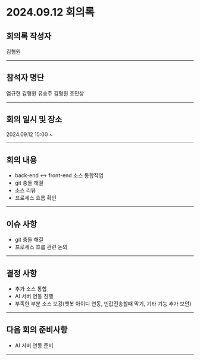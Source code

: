 # 2024.09.12 회의록
## 회의록 작성자
김형원
***
## 참석자 명단
염규현
김형원
유승주
김형원
조민상
***
## 회의 일시 및 장소
2024.09.12 15:00 ~


***
## 회의 내용
- back-end <-> front-end 소스 통합작업
- git 충돌 해결
- 소스 리뷰
- 프로세스 흐름 확인

***
## 이슈 사항
- git 충돌 해결
- 프로세스 흐름 관련 논의


***
## 결정 사항
- 추가 소스 통합
- AI 서버 연동 진행
- 부족한 부분 소스 보강(챗봇 아이디 연동, 빈값전송할때 막기, 기타 기능 추가 보안)

***
## 다음 회의 준비사항
- AI 서버 연동 준비
  
***
